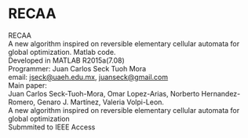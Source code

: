 # RECAA
RECAA  
A new algorithm inspired on reversible elementary cellular automata for global optimization.
Matlab code.  
Developed in MATLAB R2015a(7.08)  
Programmer: Juan Carlos Seck Tuoh Mora  
email: jseck@uaeh.edu.mx, juanseck@gmail.com  
Main paper:  
Juan Carlos Seck-Tuoh-Mora, Omar Lopez-Arias, Norberto Hernandez-Romero, 
Genaro J. Martínez, Valeria Volpi-Leon.  
A new algorithm inspired on reversible elementary cellular automata for global optimization  
Submmited to IEEE Access
